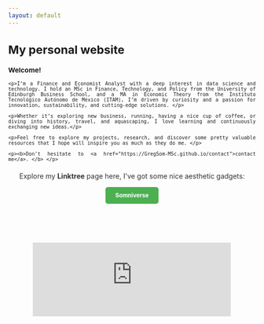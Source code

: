 ```yaml
---
layout: default
---
```




<div style="text-align: justify;font-size:smaller; margin-bottom: 20px;">
    <h1>My personal website</h1>
    <h3>Welcome!</h3>

    <p>I’m a Finance and Economist Analyst with a deep interest in data science and technology. I hold an MSc in Finance, Technology, and Policy from the University of Edinburgh Business School, and a MA in Economic Theory from the Instituto Tecnológico Autónomo de México (ITAM), I’m driven by curiosity and a passion for innovation, sustainability, and cutting-edge solutions. </p>

    <p>Whether it’s exploring new business, running, having a nice cup of coffee, or diving into history, travel, and aquascaping, I love learning and continuously exchanging new ideas.</p>

    <p>Feel free to explore my projects, research, and discover some pretty valuable resources that I hope will inspire you as much as they do me. </p>
    
    <p><b>Don't hesitate to <a href="https://GregSom-MSc.github.io/contact">contact me</a>. </b> </p>

<div style="text-align: center; margin-top: 20px;">
    <p style="font-size: 1.2em; color: #333;">Explore my <strong>Linktree</strong> page here, I've got some nice aesthetic gadgets: </p>
    <a href="https://linktr.ee/somniverse" target="_blank"
       style="display: inline-block; padding: 10px 20px; background-color: #4CAF50; color: white; text-decoration: none; font-size: 1em; border-radius: 5px; font-weight: bold;">
        Somniverse
    </a>
</div>

<br><br><br><br>

<div style="text-align: center;">
    <iframe src="https://ghchart.rshah.org/GregSom-MSc" frameborder="0" scrolling="0" width="80%" height="150px" style="max-width: 600px; margin: auto;"></iframe>
</div>
<br>
<br>
